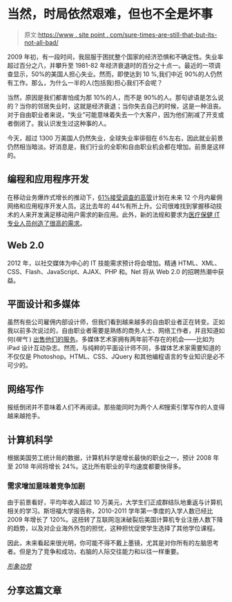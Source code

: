 # 当然，时局依然艰难，但也不全是坏事

> 原文:[https://www . site point . com/sure-times-are-still-that-but-its-not-all-bad/](https://www.sitepoint.com/sure-times-are-still-tough-but-its-not-all-bad/)

2009 年初，有一段时间，我屈服于困扰整个国家的经济恐惧和不确定性。失业率超过百分之八，并攀升至 1981-82 年经济衰退时的百分之十点一。最近的一项调查显示，50%的美国人担心失业。然而，即使达到 10 %,我们中近 90%的人仍然有工作。那么，为什么一半的人(包括我)担心我们不会呢？

当然，原因是我们都害怕成为那 10%的人，而不是 90%的人。那句谚语是怎么说的？当你的邻居失业时，这就是经济衰退；当你失去自己的时候，这是一种沮丧。对于自由职业者来说，“失业”可能意味着失去一个大客户，因为他们削减了开支或者倒闭了。我认识发生过这种事的人。

今天，超过 1300 万美国人仍然失业，全球失业率徘徊在 6%左右，因此就业前景仍然相当暗淡。好消息是，我们行业的全职和自由职业机会都在增加。前景是这样的。

## 编程和应用程序开发

在移动业务爆炸式增长的推动下，[61%接受调查的高管](http://www.computerworld.com/s/article/358381/9_Hot_Skills_for_2012 "9 hot IT skills for 2012")计划在未来 12 个月内雇佣网络和应用程序开发人员。这比去年的 44%有所上升。公司很难找到掌握移动技术的人来开发满足移动用户需求的新应用。此外，新的法规和要求为[医疗保健 IT 专业人员创造了很高的需求](http://www.healthecareers.com/article/healthcare-it-talent-war-is-on/162096 "Healthcare IT Talent War Is On")。

## Web 2.0

2012 年，以社交媒体为中心的 IT 技能需求预计将会增加。精通 HTML、XML、CSS、Flash、JavaScript、AJAX、PHP 和。Net 将从 Web 2.0 的招聘热潮中获益。

## 平面设计和多媒体

虽然有些公司雇佣内部设计师，但我们看到越来越多的自由职业者正在转变。正如我以前多次说过的，自由职业者需要是熟练的商务人士、网络工作者，并且知道如何(*喘气* ) [出售他们的服务](https://www.sitepoint.com/act-like-a-salesperson-and-sell-something-already/ "Act Like a Salesperson and Sell Something Already")。多媒体艺术家拥有两年前不存在的机会——比如为 iPad 设计互动杂志。然而，与纯粹的平面设计师不同，多媒体艺术家需要知道的不仅仅是 Photoshop。HTML、CSS、JQuery 和其他编程语言的专业知识是必不可少的。

## 网络写作

报纸倒闭并不意味着人们不再阅读。那些能同时为两个人*和*搜索引擎写作的人变得越来越抢手。

## 计算机科学

根据美国劳工统计局的数据，计算机科学是增长最快的职业之一，预计 2008 年至 2018 年间将增长 24%。这比所有职业的平均速度都要快得多。

### 需求增加意味着竞争加剧

由于前景看好，平均年收入超过 10 万美元，大学生们正成群结队地重返与计算机相关的学习。斯坦福大学报告称，2010-2011 学年第一季度的入学人数已经比 2009 年增长了 120%。这扭转了互联网泡沫破裂后美国计算机专业注册人数下降的趋势，以及对企业海外外包的担忧，这种担忧促使学生选择了其他学位课程。

因此，未来看起来很光明，你可能不得不戴上墨镜，尤其是对你所有的左脑思考者。但是为了竞争和成功，右脑的人际交往能力和以往一样重要。

*[形象功劳](http://www.sxc.hu/profile/ba1969)*

## 分享这篇文章